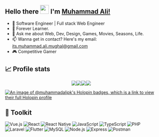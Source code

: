 ## Hello there <img src="https://github.com/TheDudeThatCode/TheDudeThatCode/blob/master/Assets/Hi.gif" width="29px"> I'm [Muhammad Ali!](https://www.linkedin.com/in/muhammad-ali-4ab631198/)

- 🔭 Software Engineer | Full stack Web Engineer
- 🌱 Forever Learner.
- 💬 Ask me about Web, Dev, Design, Games, Movies, Seasons, Life.
- 📫 Wanna get in contact? Here's my email: its.muhammad.ali.mughal@gmail.com
- 🎮 Competitive Gamer

## 📈 Profile stats
<div style="display:flex;flex-flow:row wrap;justify-content:center;align-items:center">
    <a href="https://github-profile-summary-cards.vercel.app/api/cards/profile-details?username=muhammad-ali-pk&theme=github_dark"><img src="https://github-profile-summary-cards.vercel.app/api/cards/profile-details?username=muhammad-ali-pk&theme=github_dark"/></a>
    <a href="https://github-profile-summary-cards.vercel.app/api/cards/most-commit-language?username=muhammad-ali-pk&theme=github_dark"><img src="https://github-profile-summary-cards.vercel.app/api/cards/most-commit-language?username=muhammad-ali-pk&theme=github_dark"/></a>
    <a href="https://github-profile-summary-cards.vercel.app/api/cards/productive-time?username=muhammad-ali-pk&theme=github_dark&utcOffset=-5"><img src="https://github-profile-summary-cards.vercel.app/api/cards/productive-time?username=muhammad-ali-pk&theme=github_dark&utcOffset=-5"/></a>
    <a href="https://github-profile-summary-cards.vercel.app/api/cards/stats?username=muhammad-ali-pk&theme=github_dark"><img src="https://github-profile-summary-cards.vercel.app/api/cards/stats?username=muhammad-ali-pk&theme=github_dark"/></a>
</div>

[![An image of @muhammadalipk's Holopin badges, which is a link to view their full Holopin profile](https://holopin.me/muhammadalipk)](https://holopin.io/@muhammadalipk)

## 🔨 Toolkit
![Vue.js](https://img.shields.io/badge/Vue.js-4FC08D?style=flat&logo=vue.js&logoColor=white)
![React](https://img.shields.io/badge/React-61DAFB?style=flat&logo=react&logoColor=black)
![React Native](https://img.shields.io/badge/React%20Native-61DAFB?style=flat&logo=react&logoColor=white)
![JavaScript](https://img.shields.io/badge/JavaScript-F7DF1E?style=flat&logo=javascript&logoColor=black)
![TypeScript](https://img.shields.io/badge/TypeScript-007ACC?style=flat&logo=typescript&logoColor=white)
![PHP](https://img.shields.io/badge/PHP-777BB4?style=flat&logo=php&logoColor=white)
![Laravel](https://img.shields.io/badge/Laravel-FF2D20?style=flat&logo=laravel&logoColor=white)
![Flutter](https://img.shields.io/badge/Flutter-02569B?style=flat&logo=flutter&logoColor=white)
![MySQL](https://img.shields.io/badge/MySQL-4479A1?style=flat&logo=mysql&logoColor=white)
![Node.js](https://img.shields.io/badge/Node.js-339933?style=flat&logo=node.js&logoColor=white)
![Express](https://img.shields.io/badge/Express-000000?style=flat&logo=express&logoColor=white)
![Postman](https://img.shields.io/badge/Postman-FF6C37?style=flat&logo=postman&logoColor=white)
